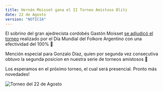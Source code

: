 ```yaml
---
title: Hernán Moisset gana el II Torneo Amistoso Blitz
date: 22 de Agosto
version: "NOTICIA"
---
```


El sobrino del gran ajedrecista cordobés Gastón Moisset [se adjudicó el torneo](https://lichess.org/tournament/FuTleJoD) realizado por el Día Mundial del Folkore Argentino con una efectividad del 100% 👏

Mención especial para Gonzalo Díaz, quien por segunda vez consecutiva obtuvo la segunda posicion en nuestra serie de torneos amistosos 🤝

Los esperamos en el próximo torneo, el cual será presencial. Pronto más novedades!

![Torneo del 22 de Agosto](/torneo-22-ago.png)
